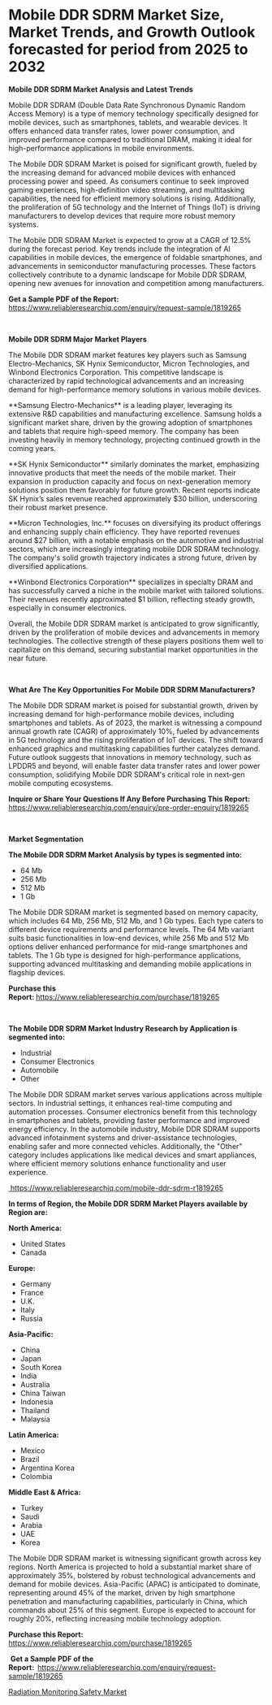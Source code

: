 <p><h1>Mobile DDR SDRM Market Size, Market Trends, and Growth Outlook forecasted for period from 2025 to 2032</h1></p><p><strong>Mobile DDR SDRM Market Analysis and Latest Trends</strong></p>
<p><p>Mobile DDR SDRAM (Double Data Rate Synchronous Dynamic Random Access Memory) is a type of memory technology specifically designed for mobile devices, such as smartphones, tablets, and wearable devices. It offers enhanced data transfer rates, lower power consumption, and improved performance compared to traditional DRAM, making it ideal for high-performance applications in mobile environments.</p><p>The Mobile DDR SDRAM Market is poised for significant growth, fueled by the increasing demand for advanced mobile devices with enhanced processing power and speed. As consumers continue to seek improved gaming experiences, high-definition video streaming, and multitasking capabilities, the need for efficient memory solutions is rising. Additionally, the proliferation of 5G technology and the Internet of Things (IoT) is driving manufacturers to develop devices that require more robust memory systems. </p><p>The Mobile DDR SDRAM Market is expected to grow at a CAGR of 12.5% during the forecast period. Key trends include the integration of AI capabilities in mobile devices, the emergence of foldable smartphones, and advancements in semiconductor manufacturing processes. These factors collectively contribute to a dynamic landscape for Mobile DDR SDRAM, opening new avenues for innovation and competition among manufacturers.</p></p>
<p><strong>Get a Sample PDF of the Report:&nbsp;</strong> <a href="https://www.reliableresearchiq.com/enquiry/request-sample/1819265?utm_campaign=2232&utm_medium=2&utm_source=Github&utm_content=ia&utm_term=13022025&utm_id=mobile-ddr-sdrm">https://www.reliableresearchiq.com/enquiry/request-sample/1819265</a></p>
<p>&nbsp;</p>
<p><strong>Mobile DDR SDRM Major Market Players</strong></p>
<p><p>The Mobile DDR SDRAM market features key players such as Samsung Electro-Mechanics, SK Hynix Semiconductor, Micron Technologies, and Winbond Electronics Corporation. This competitive landscape is characterized by rapid technological advancements and an increasing demand for high-performance memory solutions in various mobile devices.</p><p>**Samsung Electro-Mechanics** is a leading player, leveraging its extensive R&D capabilities and manufacturing excellence. Samsung holds a significant market share, driven by the growing adoption of smartphones and tablets that require high-speed memory. The company has been investing heavily in memory technology, projecting continued growth in the coming years.</p><p>**SK Hynix Semiconductor** similarly dominates the market, emphasizing innovative products that meet the needs of the mobile market. Their expansion in production capacity and focus on next-generation memory solutions position them favorably for future growth. Recent reports indicate SK Hynix’s sales revenue reached approximately $30 billion, underscoring their robust market presence.</p><p>**Micron Technologies, Inc.** focuses on diversifying its product offerings and enhancing supply chain efficiency. They have reported revenues around $27 billion, with a notable emphasis on the automotive and industrial sectors, which are increasingly integrating mobile DDR SDRAM technology. The company's solid growth trajectory indicates a strong future, driven by diversified applications.</p><p>**Winbond Electronics Corporation** specializes in specialty DRAM and has successfully carved a niche in the mobile market with tailored solutions. Their revenues recently approximated $1 billion, reflecting steady growth, especially in consumer electronics.</p><p>Overall, the Mobile DDR SDRAM market is anticipated to grow significantly, driven by the proliferation of mobile devices and advancements in memory technologies. The collective strength of these players positions them well to capitalize on this demand, securing substantial market opportunities in the near future.</p></p>
<p>&nbsp;</p>
<p><strong>What Are The Key Opportunities For Mobile DDR SDRM Manufacturers?</strong></p>
<p><p>The Mobile DDR SDRAM market is poised for substantial growth, driven by increasing demand for high-performance mobile devices, including smartphones and tablets. As of 2023, the market is witnessing a compound annual growth rate (CAGR) of approximately 10%, fueled by advancements in 5G technology and the rising proliferation of IoT devices. The shift toward enhanced graphics and multitasking capabilities further catalyzes demand. Future outlook suggests that innovations in memory technology, such as LPDDR5 and beyond, will enable faster data transfer rates and lower power consumption, solidifying Mobile DDR SDRAM's critical role in next-gen mobile computing ecosystems.</p></p>
<p><strong>Inquire or Share Your Questions If Any Before Purchasing This Report:</strong> <a href="https://www.reliableresearchiq.com/enquiry/pre-order-enquiry/1819265?utm_campaign=2232&utm_medium=2&utm_source=Github&utm_content=ia&utm_term=13022025&utm_id=mobile-ddr-sdrm">https://www.reliableresearchiq.com/enquiry/pre-order-enquiry/1819265</a></p>
<p>&nbsp;</p>
<p><strong>Market Segmentation</strong></p>
<p><strong>The Mobile DDR SDRM Market Analysis by types is segmented into:</strong></p>
<p><ul><li>64 Mb</li><li>256 Mb</li><li>512 Mb</li><li>1 Gb</li></ul></p>
<p><p>The Mobile DDR SDRAM market is segmented based on memory capacity, which includes 64 Mb, 256 Mb, 512 Mb, and 1 Gb types. Each type caters to different device requirements and performance levels. The 64 Mb variant suits basic functionalities in low-end devices, while 256 Mb and 512 Mb options deliver enhanced performance for mid-range smartphones and tablets. The 1 Gb type is designed for high-performance applications, supporting advanced multitasking and demanding mobile applications in flagship devices.</p></p>
<p><strong>Purchase this Report:&nbsp;</strong><a href="https://www.reliableresearchiq.com/purchase/1819265?utm_campaign=2232&utm_medium=2&utm_source=Github&utm_content=ia&utm_term=13022025&utm_id=mobile-ddr-sdrm">https://www.reliableresearchiq.com/purchase/1819265</a></p>
<p>&nbsp;</p>
<p><strong>The Mobile DDR SDRM Market Industry Research by Application is segmented into:</strong></p>
<p><ul><li>Industrial</li><li>Consumer Electronics</li><li>Automobile</li><li>Other</li></ul></p>
<p><p>The Mobile DDR SDRAM market serves various applications across multiple sectors. In industrial settings, it enhances real-time computing and automation processes. Consumer electronics benefit from this technology in smartphones and tablets, providing faster performance and improved energy efficiency. In the automobile industry, Mobile DDR SDRAM supports advanced infotainment systems and driver-assistance technologies, enabling safer and more connected vehicles. Additionally, the "Other" category includes applications like medical devices and smart appliances, where efficient memory solutions enhance functionality and user experience.</p></p>
<p><a href="https://www.reliableresearchiq.com/mobile-ddr-sdrm-r1819265?utm_campaign=2232&utm_medium=2&utm_source=Github&utm_content=ia&utm_term=13022025&utm_id=mobile-ddr-sdrm">&nbsp;https://www.reliableresearchiq.com/mobile-ddr-sdrm-r1819265</a></p>
<p><strong>In terms of Region, the Mobile DDR SDRM Market Players available by Region are:</strong></p>
<p>
    <p> <strong> North America: </strong>
        <ul>
            <li>United States</li>
            <li>Canada</li>
        </ul>
        </p> 
    <p> <strong> Europe: </strong>
        <ul>
            <li>Germany</li>
            <li>France</li>
            <li>U.K.</li>
            <li>Italy</li>
            <li>Russia</li>
        </ul>
        </p> 
    <p> <strong> Asia-Pacific: </strong>
        <ul>
            <li>China</li>
            <li>Japan</li>
            <li>South Korea</li>
            <li>India</li>
            <li>Australia</li>
            <li>China Taiwan</li>
            <li>Indonesia</li>
            <li>Thailand</li>
            <li>Malaysia</li>
        </ul>
        </p> 
    <p> <strong> Latin America: </strong>
        <ul>
            <li>Mexico</li>
            <li>Brazil</li>
            <li>Argentina Korea</li>
            <li>Colombia</li>
        </ul>
        </p> 
    <p> <strong> Middle East & Africa: </strong>
        <ul>
            <li>Turkey</li>
            <li>Saudi</li>
            <li>Arabia</li>
            <li>UAE</li>
            <li>Korea</li>
        </ul>
    </p>
    </p>
<p><p>The Mobile DDR SDRAM market is witnessing significant growth across key regions. North America is projected to hold a substantial market share of approximately 35%, bolstered by robust technological advancements and demand for mobile devices. Asia-Pacific (APAC) is anticipated to dominate, representing around 45% of the market, driven by high smartphone penetration and manufacturing capabilities, particularly in China, which commands about 25% of this segment. Europe is expected to account for roughly 20%, reflecting increasing mobile technology adoption.</p></p>
<p><strong>Purchase this Report: </strong><a href="https://www.reliableresearchiq.com/purchase/1819265?utm_campaign=2232&utm_medium=2&utm_source=Github&utm_content=ia&utm_term=13022025&utm_id=mobile-ddr-sdrm">https://www.reliableresearchiq.com/purchase/1819265</a></p>
<p>&nbsp;<strong>Get a Sample PDF of the Report:&nbsp;&nbsp;</strong><a href="https://www.reliableresearchiq.com/enquiry/request-sample/1819265?utm_campaign=2232&utm_medium=2&utm_source=Github&utm_content=ia&utm_term=13022025&utm_id=mobile-ddr-sdrm">https://www.reliableresearchiq.com/enquiry/request-sample/1819265</a></p>
<p><strong></strong></p>
<p><p><a href="https://github.com/kbollin866/Market-Research-Report-List-1/blob/main/radiation-monitoring-safety-market.md?utm_campaign=2232&utm_medium=2&utm_source=Github&utm_content=ia&utm_term=13022025&utm_id=mobile-ddr-sdrm">Radiation Monitoring Safety Market</a></p></p>